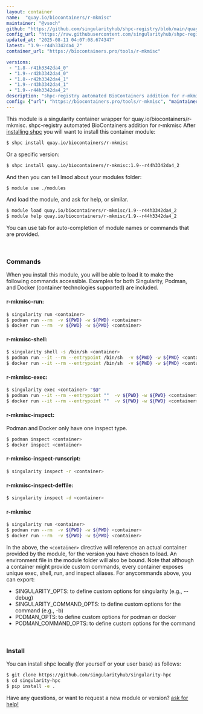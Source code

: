 ```yaml
---
layout: container
name:  "quay.io/biocontainers/r-mkmisc"
maintainer: "@vsoch"
github: "https://github.com/singularityhub/shpc-registry/blob/main/quay.io/biocontainers/r-mkmisc/container.yaml"
config_url: "https://raw.githubusercontent.com/singularityhub/shpc-registry/main/quay.io/biocontainers/r-mkmisc/container.yaml"
updated_at: "2025-08-11 04:07:08.674347"
latest: "1.9--r44h3342da4_2"
container_url: "https://biocontainers.pro/tools/r-mkmisc"

versions:
 - "1.8--r41h3342da4_0"
 - "1.9--r42h3342da4_0"
 - "1.8--r42h3342da4_1"
 - "1.9--r43h3342da4_1"
 - "1.9--r44h3342da4_2"
description: "shpc-registry automated BioContainers addition for r-mkmisc"
config: {"url": "https://biocontainers.pro/tools/r-mkmisc", "maintainer": "@vsoch", "description": "shpc-registry automated BioContainers addition for r-mkmisc", "latest": {"1.9--r44h3342da4_2": "sha256:ba3ceed478290aaead52ef2d59bc7a9d6c199987abdc9fc02fa3235b34d1281c"}, "tags": {"1.8--r41h3342da4_0": "sha256:957db79721ea570df1992c3e8a8358d18145c4cd075d4eb256fe98ccf6002f2d", "1.9--r42h3342da4_0": "sha256:e54386b64f630fd8596fcb33ef88df09dc7de65239baf034f0473c032e7f119a", "1.8--r42h3342da4_1": "sha256:8a56cd73ed67979eed63845ae80916977a0d90c01927d8dfd4435631da82f90e", "1.9--r43h3342da4_1": "sha256:6d15aa885cc271b25faf7fe275fcfc8cadb4c7e7587830b602bebfc609bc4bcd", "1.9--r44h3342da4_2": "sha256:ba3ceed478290aaead52ef2d59bc7a9d6c199987abdc9fc02fa3235b34d1281c"}, "docker": "quay.io/biocontainers/r-mkmisc"}
---
```


This module is a singularity container wrapper for quay.io/biocontainers/r-mkmisc.
shpc-registry automated BioContainers addition for r-mkmisc
After [installing shpc](#install) you will want to install this container module:


```bash
$ shpc install quay.io/biocontainers/r-mkmisc
```

Or a specific version:

```bash
$ shpc install quay.io/biocontainers/r-mkmisc:1.9--r44h3342da4_2
```

And then you can tell lmod about your modules folder:

```bash
$ module use ./modules
```

And load the module, and ask for help, or similar.

```bash
$ module load quay.io/biocontainers/r-mkmisc/1.9--r44h3342da4_2
$ module help quay.io/biocontainers/r-mkmisc/1.9--r44h3342da4_2
```

You can use tab for auto-completion of module names or commands that are provided.

<br>

### Commands

When you install this module, you will be able to load it to make the following commands accessible.
Examples for both Singularity, Podman, and Docker (container technologies supported) are included.

#### r-mkmisc-run:

```bash
$ singularity run <container>
$ podman run --rm  -v ${PWD} -w ${PWD} <container>
$ docker run --rm  -v ${PWD} -w ${PWD} <container>
```

#### r-mkmisc-shell:

```bash
$ singularity shell -s /bin/sh <container>
$ podman run --it --rm --entrypoint /bin/sh  -v ${PWD} -w ${PWD} <container>
$ docker run --it --rm --entrypoint /bin/sh  -v ${PWD} -w ${PWD} <container>
```

#### r-mkmisc-exec:

```bash
$ singularity exec <container> "$@"
$ podman run --it --rm --entrypoint ""  -v ${PWD} -w ${PWD} <container> "$@"
$ docker run --it --rm --entrypoint ""  -v ${PWD} -w ${PWD} <container> "$@"
```

#### r-mkmisc-inspect:

Podman and Docker only have one inspect type.

```bash
$ podman inspect <container>
$ docker inspect <container>
```

#### r-mkmisc-inspect-runscript:

```bash
$ singularity inspect -r <container>
```

#### r-mkmisc-inspect-deffile:

```bash
$ singularity inspect -d <container>
```



#### r-mkmisc

```bash
$ singularity run <container>
$ podman run --rm  -v ${PWD} -w ${PWD} <container>
$ docker run --rm  -v ${PWD} -w ${PWD} <container>
```


In the above, the `<container>` directive will reference an actual container provided
by the module, for the version you have chosen to load. An environment file in the
module folder will also be bound. Note that although a container
might provide custom commands, every container exposes unique exec, shell, run, and
inspect aliases. For anycommands above, you can export:

 - SINGULARITY_OPTS: to define custom options for singularity (e.g., --debug)
 - SINGULARITY_COMMAND_OPTS: to define custom options for the command (e.g., -b)
 - PODMAN_OPTS: to define custom options for podman or docker
 - PODMAN_COMMAND_OPTS: to define custom options for the command

<br>

### Install

You can install shpc locally (for yourself or your user base) as follows:

```bash
$ git clone https://github.com/singularityhub/singularity-hpc
$ cd singularity-hpc
$ pip install -e .
```

Have any questions, or want to request a new module or version? [ask for help!](https://github.com/singularityhub/singularity-hpc/issues)